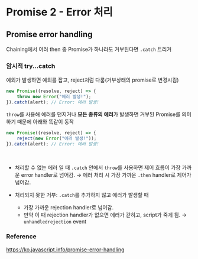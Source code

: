 # Promise 2 - Error 처리

## Promise error handling

Chaining에서 여러 then 중 Promise가 하나라도 거부된다면 `.catch` 트리거

### 암시적 try...catch
예외가 발생하면 예외를 잡고, reject처럼 다룸(거부상태의 promise로 변경시킴)
```typescript
new Promise((resolve, reject) => {
	throw new Error("에러 발생!"); 
}).catch(alert); // Error: 에러 발생!
```
`throw`를 사용해 에러를 던지거나 **모든 종류의 에러**가 발생하면 거부된 Promise를 의미하기 때문에 아래와 똑같이 동작<br>
```typescript
new Promise((resolve, reject) => {
	reject(new Error("에러 발생!"));
}).catch(alert); // Error: 에러 발생!
```
<br>

* 처리할 수 없는 에러 일 때 `.catch` 안에서 `throw`를 사용하면 제어 흐름이 가장 가까운 error handler로 넘어감. 
→ 에러 처리 시 가장 가까운 `.then` handler로 제어가 넘어감.

* 처리되지 못한 거부: `.catch`를 추가하지 않고 에러가 발생할 때
	* 가장 가까운 rejection handler로 넘어감.
	* 만약 이 때 rejection handler가 없으면 에러가 갇히고, script가 죽게 됨.
	→ `unhandledrejection` event
	
### Reference
https://ko.javascript.info/promise-error-handling
